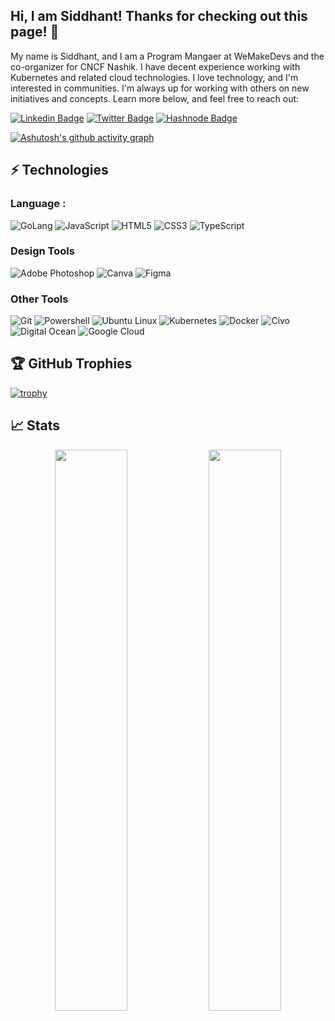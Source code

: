 ## Hi, I am Siddhant! Thanks for checking out this page! 👋

My name is Siddhant, and I am a Program Mangaer at WeMakeDevs and the co-organizer for CNCF Nashik. I have decent experience working with Kubernetes and related cloud technologies. I love technology, and I'm interested in communities. I'm always up for working with others on new initiatives and concepts. Learn more below, and feel free to reach out:

[![Linkedin Badge](https://img.shields.io/badge/-Siddhant_Khisty-blue?style=flat-square&logo=Linkedin&logoColor=white&link=https://www.linkedin.com/in/siddhant-khisty-16974019b/)](https://www.linkedin.com/in/siddhant-khisty-16974019b/)
[![Twitter Badge](https://img.shields.io/badge/-@i__siddhantk-black?style=flat-square&labelColor=black&logo=Twitter&link=https://twitter.com/i_siddhantk)](https://twitter.com/i_siddhantk)
[![Hashnode Badge](https://img.shields.io/badge/-@siddhantkhisty-lightblue?style=flat-square&logo=Hashnode&logoColor=blue)](https://hashnode.com/@siddhantkhisty)


[![Ashutosh's github activity graph](https://github-readme-activity-graph.vercel.app/graph?username=siddhant-khisty&theme=dracula)](https://github.com/ashutosh00710/github-readme-activity-graph)

## ⚡ Technologies

### Language :
![GoLang](https://img.shields.io/badge/-Go-blue?style=flat-square&logo=go)
![JavaScript](https://img.shields.io/badge/-JavaScript-black?style=flat-square&logo=javascript)
![HTML5](https://img.shields.io/badge/-HTML5-E34F26?style=flat-square&logo=html5&logoColor=white)
![CSS3](https://img.shields.io/badge/-CSS3-1572B6?style=flat-square&logo=css3)
![TypeScript](https://img.shields.io/badge/-TypeScript-lightblue?style=flat-square&logo=typescript)

### Design Tools
![Adobe Photoshop](https://img.shields.io/badge/Adobe%20Photoshop-31A8FF?style=for-the-badge&logo=Adobe%20Photoshop&logoColor=black)
![Canva](https://img.shields.io/badge/Canva-%2300C4CC.svg?&style=for-the-badge&logo=Canva&logoColor=white)
![Figma](https://img.shields.io/badge/Figma-F24E1E?style=for-the-badge&logo=figma&logoColor=white)

### Other Tools
![Git](https://img.shields.io/badge/GIT-E44C30?style=for-the-badge&logo=git&logoColor=white)
![Powershell](https://img.shields.io/badge/powershell-5391FE?style=for-the-badge&logo=powershell&logoColor=white)
![Ubuntu Linux](https://img.shields.io/badge/Ubuntu-orange?style=for-the-badge&logo=ubuntu&logoColor=white)
![Kubernetes](https://img.shields.io/badge/Kubernetes-white?style=for-the-badge&logo=Kubernetes&logoColor=blue)
![Docker](https://img.shields.io/badge/Docker-lightblue?style=for-the-badge&logo=Docker&logoColor=blue)
![Civo](https://img.shields.io/badge/Civo-grey?style=for-the-badge&logo=Civo&logoColor=blue)
![Digital Ocean](https://img.shields.io/badge/Digital_Ocean-white?style=for-the-badge&logo=DigitalOcean&logoColor=blue)
![Google Cloud](https://img.shields.io/badge/GCP-yellow?style=for-the-badge&logo=GoogleCloud&logoColor=red)


## 🏆 GitHub Trophies

[![trophy](https://github-profile-trophy.vercel.app/?username=siddhant-khisty&theme=onedark)](https://github.com/ryo-ma/github-profile-trophy)

## 📈 Stats
<p align="center">


  <img width="48%" src="https://github-readme-stats.vercel.app/api?username=siddhant-khisty&show_icons=true&theme=dracula" />
  <img width="48%" src="https://github-readme-streak-stats.herokuapp.com/?user=siddhant-khisty&theme=dracula" />
 
 </p>
 




